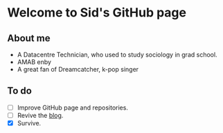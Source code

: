 Welcome to Sid's GitHub page
============================

About me
--------

  * A Datacentre Technician, who used to study sociology in grad school.
  * AMAB enby
  * A great fan of Dreamcatcher, k-pop singer

To do
-----

  * [ ] Improve GitHub page and repositories.
  * [ ] Revive the [blog](https://www.sidlibrary.org).
  * [x] Survive.